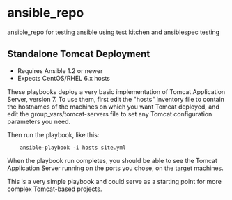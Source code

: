 # ansible_repo
ansible_repo for testing ansible using test kitchen and ansiblespec testing


## Standalone Tomcat Deployment

- Requires Ansible 1.2 or newer
- Expects CentOS/RHEL 6.x hosts

These playbooks deploy a very basic implementation of Tomcat Application Server,
version 7. To use them, first edit the "hosts" inventory file to contain the
hostnames of the machines on which you want Tomcat deployed, and edit the
group_vars/tomcat-servers file to set any Tomcat configuration parameters you need.

Then run the playbook, like this:

        ansible-playbook -i hosts site.yml

When the playbook run completes, you should be able to see the Tomcat
Application Server running on the ports you chose, on the target machines.

This is a very simple playbook and could serve as a starting point for more
complex Tomcat-based projects.



